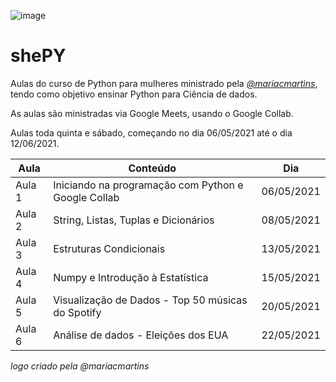 ![image](https://user-images.githubusercontent.com/84234173/118374054-70f5b100-b590-11eb-830f-81701c6050f6.png)


# shePY
Aulas do curso de Python para mulheres ministrado pela [*@mariacmartins*](https://github.com/mariacmartins), tendo como objetivo ensinar Python para Ciência de dados.

As aulas são ministradas via Google Meets, usando o Google Collab. 

Aulas toda quinta e sábado, começando no dia 06/05/2021 até o dia 12/06/2021.

| Aula |    Conteúdo                                               |   Dia    |
| ------ | --------------------------------------------------------|----------|  
| Aula 1 | Iniciando na programação com Python e Google Collab     |06/05/2021|
| Aula 2 | String, Listas, Tuplas e Dicionários                    |08/05/2021|
| Aula 3 | Estruturas Condicionais                                 |13/05/2021|
| Aula 4 | Numpy e Introdução à Estatística                        |15/05/2021|                    
| Aula 5 | Visualização de Dados - Top 50 músicas do Spotify       |20/05/2021|
| Aula 6| Análise de dados - Eleições dos EUA                      |22/05/2021|


*logo criado pela @mariacmartins*
